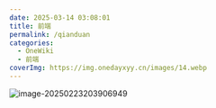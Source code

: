 ```yaml
---
date: 2025-03-14 03:08:01
title: 前端
permalink: /qianduan
categories:
  - OneWiki
  - 前端
coverImg: https://img.onedayxyy.cn/images/14.webp
---
```




![image-20250223203906949](https://img.onedayxyy.cn/images/image-20250223203906949.png)